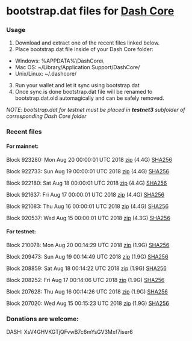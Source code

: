 # bootstrap.dat files for [Dash Core](https://www.dash.org)

### Usage

1. Download and extract one of the recent files linked below.
2. Place bootstrap.dat file inside of your Dash Core folder:
 - Windows: %APPDATA%\DashCore\
 - Mac OS: ~/Library/Application Support/DashCore/
 - Unix/Linux: ~/.dashcore/
3. Run your wallet and let it sync using bootstrap.dat
4. Once sync is done bootstrap.dat file will be renamed to bootstrap.dat.old automagically and can be safely removed.

_NOTE: bootstrap.dat for testnet must be placed in **testnet3** subfolder of corresponding Dash Core folder_

### Recent files

#### For mainnet:

Block 923280: Mon Aug 20 00:00:01 UTC 2018 [zip](https://dash-bootstrap.ams3.digitaloceanspaces.com/mainnet/2018-08-20/bootstrap.dat.zip) (4.4G) [SHA256](https://dash-bootstrap.ams3.digitaloceanspaces.com/mainnet/2018-08-20/sha256.txt)

Block 922733: Sun Aug 19 00:00:01 UTC 2018 [zip](https://dash-bootstrap.ams3.digitaloceanspaces.com/mainnet/2018-08-19/bootstrap.dat.zip) (4.4G) [SHA256](https://dash-bootstrap.ams3.digitaloceanspaces.com/mainnet/2018-08-19/sha256.txt)

Block 922180: Sat Aug 18 00:00:01 UTC 2018 [zip](https://dash-bootstrap.ams3.digitaloceanspaces.com/mainnet/2018-08-18/bootstrap.dat.zip) (4.4G) [SHA256](https://dash-bootstrap.ams3.digitaloceanspaces.com/mainnet/2018-08-18/sha256.txt)

Block 921637: Fri Aug 17 00:00:01 UTC 2018 [zip](https://dash-bootstrap.ams3.digitaloceanspaces.com/mainnet/2018-08-17/bootstrap.dat.zip) (4.4G) [SHA256](https://dash-bootstrap.ams3.digitaloceanspaces.com/mainnet/2018-08-17/sha256.txt)

Block 921083: Thu Aug 16 00:00:01 UTC 2018 [zip](https://dash-bootstrap.ams3.digitaloceanspaces.com/mainnet/2018-08-16/bootstrap.dat.zip) (4.4G) [SHA256](https://dash-bootstrap.ams3.digitaloceanspaces.com/mainnet/2018-08-16/sha256.txt)

Block 920537: Wed Aug 15 00:00:01 UTC 2018 [zip](https://dash-bootstrap.ams3.digitaloceanspaces.com/mainnet/2018-08-15/bootstrap.dat.zip) (4.3G) [SHA256](https://dash-bootstrap.ams3.digitaloceanspaces.com/mainnet/2018-08-15/sha256.txt)


#### For testnet:

Block 210078: Mon Aug 20 00:14:29 UTC 2018 [zip](https://dash-bootstrap.ams3.digitaloceanspaces.com/testnet/2018-08-20/bootstrap.dat.zip) (1.9G) [SHA256](https://dash-bootstrap.ams3.digitaloceanspaces.com/testnet/2018-08-20/sha256.txt)

Block 209473: Sun Aug 19 00:14:49 UTC 2018 [zip](https://dash-bootstrap.ams3.digitaloceanspaces.com/testnet/2018-08-19/bootstrap.dat.zip) (1.9G) [SHA256](https://dash-bootstrap.ams3.digitaloceanspaces.com/testnet/2018-08-19/sha256.txt)

Block 208859: Sat Aug 18 00:14:22 UTC 2018 [zip](https://dash-bootstrap.ams3.digitaloceanspaces.com/testnet/2018-08-18/bootstrap.dat.zip) (1.9G) [SHA256](https://dash-bootstrap.ams3.digitaloceanspaces.com/testnet/2018-08-18/sha256.txt)

Block 208252: Fri Aug 17 00:14:06 UTC 2018 [zip](https://dash-bootstrap.ams3.digitaloceanspaces.com/testnet/2018-08-17/bootstrap.dat.zip) (1.9G) [SHA256](https://dash-bootstrap.ams3.digitaloceanspaces.com/testnet/2018-08-17/sha256.txt)

Block 207628: Thu Aug 16 00:14:26 UTC 2018 [zip](https://dash-bootstrap.ams3.digitaloceanspaces.com/testnet/2018-08-16/bootstrap.dat.zip) (1.9G) [SHA256](https://dash-bootstrap.ams3.digitaloceanspaces.com/testnet/2018-08-16/sha256.txt)

Block 207020: Wed Aug 15 00:15:23 UTC 2018 [zip](https://dash-bootstrap.ams3.digitaloceanspaces.com/testnet/2018-08-15/bootstrap.dat.zip) (1.9G) [SHA256](https://dash-bootstrap.ams3.digitaloceanspaces.com/testnet/2018-08-15/sha256.txt)


### Donations are welcome:

DASH: XsV4GHVKGTjQFvwB7c6mYsGV3Mxf7iser6
